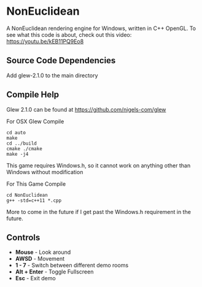 # NonEuclidean
A NonEuclidean rendering engine for Windows, written in C++ OpenGL.
To see what this code is about, check out this video:
https://youtu.be/kEB11PQ9Eo8

## Source Code Dependencies
Add glew-2.1.0 to the main directory

## Compile Help
Glew 2.1.0 can be found at https://github.com/nigels-com/glew

For OSX Glew Compile
```
cd auto
make
cd ../build
cmake ./cmake
make -j4
```

This game requires Windows.h, so it cannot work on anything other than Windows without modification

For This Game Compile
```
cd NonEuclidean
g++ -std=c++11 *.cpp
```

More to come in the future if I get past the Windows.h requirement in the future.

## Controls
* **Mouse** - Look around
* **AWSD** - Movement
* **1 - 7** - Switch between different demo rooms
* **Alt + Enter** - Toggle Fullscreen
* **Esc** - Exit demo
